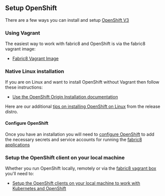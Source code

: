 ## Setup OpenShift

There are a few ways you can install and setup [OpenShift V3](http://www.openshift.org/)

### Using Vagrant

The easiest way to work with fabric8 and OpenShift is via the fabric8 vagrant image:

* [Fabric8 Vagrant Image](getStartedVagrant.html)

### Native Linux installation

If you are on Linux and want to install OpenShift without Vagrant then follow these instructions:

* [Use the OpenShift Origin Installation documentation](http://docs.openshift.org/latest/getting_started/developers.html)

Here are our additional [tips on installing OpenShift on Linux](openShiftInstall.html) from the release distro.

#### Configure OpenShift

Once you have an installation you will need to [configure OpenShift](openShiftConfigure.md) to add the necessary secrets and service accounts for running the [fabric8 applications](fabric8OnOpenShift.html)

### Setup the OpenShift client on your local machine

Whether you run OpenShift locally, remotely or via the [fabric8 vagrant box](getStartedVagrant.html) you'll need to:

* [Setup the OpenShift clients on your local machine to work with Kubernetes and OpenShift](setupLocalHost.html)

